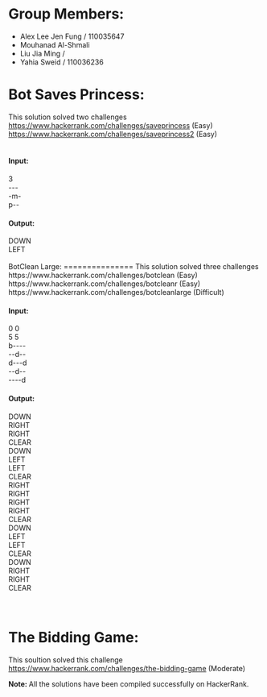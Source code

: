 Group Members:
==============
- Alex Lee Jen Fung / 110035647
- Mouhanad Al-Shmali
- Liu Jia Ming / 
- Yahia Sweid / 110036236

Bot Saves Princess:
===================
This solution solved two challenges<br>
https://www.hackerrank.com/challenges/saveprincess (Easy)<br>
https://www.hackerrank.com/challenges/saveprincess2 (Easy)<br>
<br>
<h4>Input:</h4>
3<br>
---<br>
-m-<br>
p--<br>
<h4>Output:</h4>
DOWN<br>
LEFT<br>
<br>
BotClean Large:
===============
This solution solved three challenges<br>
https://www.hackerrank.com/challenges/botclean (Easy)<br>
https://www.hackerrank.com/challenges/botcleanr (Easy)<br>
https://www.hackerrank.com/challenges/botcleanlarge (Difficult)<br>

<h4>Input:</h4>
0 0<br>
5 5<br>
b----<br>
--d--<br>
d---d<br>
--d--<br>
----d<br>
<h4>Output:</h4>
DOWN<br>
RIGHT<br>
RIGHT<br>
CLEAR<br>
DOWN<br>
LEFT<br>
LEFT<br>
CLEAR<br>
RIGHT<br>
RIGHT<br>
RIGHT<br>
RIGHT<br>
CLEAR<br>
DOWN<br>
LEFT<br>
LEFT<br>
CLEAR<br>
DOWN<br>
RIGHT<br>
RIGHT<br>
CLEAR<br>
<br><br>

The Bidding Game:
=================
This soultion solved this challenge<br>
https://www.hackerrank.com/challenges/the-bidding-game (Moderate)<br>

<b>Note: </b>All the solutions have been compiled successfully on HackerRank.<br>
